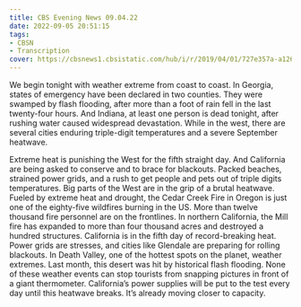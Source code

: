 ```yaml
---
title: CBS Evening News 09.04.22
date: 2022-09-05 20:51:15
tags:
- CBSN
- Transcription
cover: https://cbsnews1.cbsistatic.com/hub/i/r/2019/04/01/727e357a-a126-4138-a2c5-4d3222669d57/thumbnail/640x360/3ff2761028dc5c65cc4f07acd54bcd5c/cbsn2-logo-1920x1080.jpg
---
```

We begin tonight with weather extreme from coast to coast. In Georgia, states of emergency have been declared in two counties. They were swamped by flash flooding, after more than a foot of rain fell in the last twenty-four hours. And Indiana, at least one person is dead tonight, after rushing water caused widespread devastation. While in the west, there are several cities enduring triple-digit temperatures and a severe September heatwave. 

Extreme heat is punishing the West for the fifth straight day. And California are being asked to conserve and to brace for blackouts. Packed beaches, strained power grids, and a rush to get people and pets out of triple digits temperatures. Big parts of the West are in the grip of a brutal heatwave. Fueled by extreme heat and drought, the Cedar Creek Fire in Oregon is just one of the eighty-five wildfires burning in the US. More than twelve thousand fire personnel are on the frontlines. In northern California, the Mill fire has expanded to more than four thousand acres and destroyed a hundred structures. California is in the fifth day of record-breaking heat. Power grids are stresses, and cities like Glendale are preparing for rolling blackouts. In Death Valley, one of the hottest spots on the planet, weather extremes. Last month, this desert was hit by historical flash flooding. None of these weather events can stop tourists from snapping pictures in front of a giant thermometer. California’s power supplies will be put to the test every day until this heatwave breaks. It’s already moving closer to capacity.
